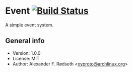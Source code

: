 # Event [![Build Status](https://travis-ci.org/xyproto/event.svg?branch=master)](https://travis-ci.org/xyproto/event)

A simple event system.

## General info

* Version: 1.0.0
* License: MIT
* Author: Alexander F. Rødseth &lt;xyproto@archlinux.org&gt;
